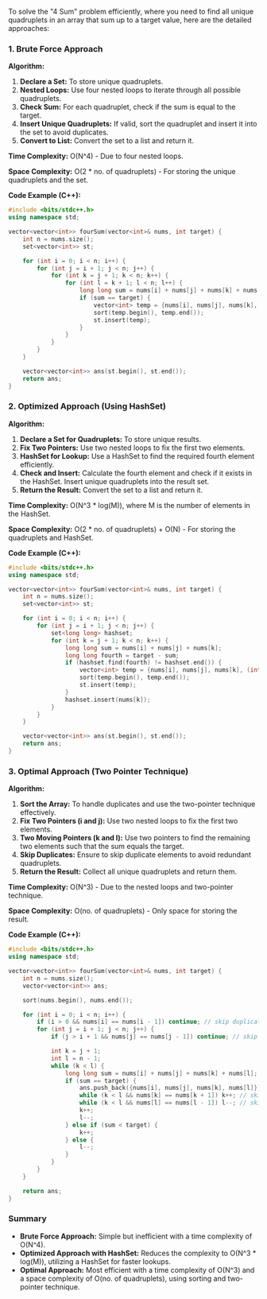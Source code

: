 To solve the "4 Sum" problem efficiently, where you need to find all unique quadruplets in an array that sum up to a target value, here are the detailed approaches:

### **1. Brute Force Approach**

**Algorithm:**

1. **Declare a Set:** To store unique quadruplets.
2. **Nested Loops:** Use four nested loops to iterate through all possible quadruplets.
3. **Check Sum:** For each quadruplet, check if the sum is equal to the target.
4. **Insert Unique Quadruplets:** If valid, sort the quadruplet and insert it into the set to avoid duplicates.
5. **Convert to List:** Convert the set to a list and return it.

**Time Complexity:** O(N^4) - Due to four nested loops.

**Space Complexity:** O(2 * no. of quadruplets) - For storing the unique quadruplets and the set.

**Code Example (C++):**

```cpp
#include <bits/stdc++.h>
using namespace std;

vector<vector<int>> fourSum(vector<int>& nums, int target) {
    int n = nums.size();
    set<vector<int>> st;

    for (int i = 0; i < n; i++) {
        for (int j = i + 1; j < n; j++) {
            for (int k = j + 1; k < n; k++) {
                for (int l = k + 1; l < n; l++) {
                    long long sum = nums[i] + nums[j] + nums[k] + nums[l];
                    if (sum == target) {
                        vector<int> temp = {nums[i], nums[j], nums[k], nums[l]};
                        sort(temp.begin(), temp.end());
                        st.insert(temp);
                    }
                }
            }
        }
    }

    vector<vector<int>> ans(st.begin(), st.end());
    return ans;
}
```

### **2. Optimized Approach (Using HashSet)**

**Algorithm:**

1. **Declare a Set for Quadruplets:** To store unique results.
2. **Fix Two Pointers:** Use two nested loops to fix the first two elements.
3. **HashSet for Lookup:** Use a HashSet to find the required fourth element efficiently.
4. **Check and Insert:** Calculate the fourth element and check if it exists in the HashSet. Insert unique quadruplets into the result set.
5. **Return the Result:** Convert the set to a list and return it.

**Time Complexity:** O(N^3 * log(M)), where M is the number of elements in the HashSet.

**Space Complexity:** O(2 * no. of quadruplets) + O(N) - For storing the quadruplets and HashSet.

**Code Example (C++):**

```cpp
#include <bits/stdc++.h>
using namespace std;

vector<vector<int>> fourSum(vector<int>& nums, int target) {
    int n = nums.size();
    set<vector<int>> st;

    for (int i = 0; i < n; i++) {
        for (int j = i + 1; j < n; j++) {
            set<long long> hashset;
            for (int k = j + 1; k < n; k++) {
                long long sum = nums[i] + nums[j] + nums[k];
                long long fourth = target - sum;
                if (hashset.find(fourth) != hashset.end()) {
                    vector<int> temp = {nums[i], nums[j], nums[k], (int)(fourth)};
                    sort(temp.begin(), temp.end());
                    st.insert(temp);
                }
                hashset.insert(nums[k]);
            }
        }
    }

    vector<vector<int>> ans(st.begin(), st.end());
    return ans;
}
```

### **3. Optimal Approach (Two Pointer Technique)**

**Algorithm:**

1. **Sort the Array:** To handle duplicates and use the two-pointer technique effectively.
2. **Fix Two Pointers (i and j):** Use two nested loops to fix the first two elements.
3. **Two Moving Pointers (k and l):** Use two pointers to find the remaining two elements such that the sum equals the target.
4. **Skip Duplicates:** Ensure to skip duplicate elements to avoid redundant quadruplets.
5. **Return the Result:** Collect all unique quadruplets and return them.

**Time Complexity:** O(N^3) - Due to the nested loops and two-pointer technique.

**Space Complexity:** O(no. of quadruplets) - Only space for storing the result.

**Code Example (C++):**

```cpp
#include <bits/stdc++.h>
using namespace std;

vector<vector<int>> fourSum(vector<int>& nums, int target) {
    int n = nums.size();
    vector<vector<int>> ans;

    sort(nums.begin(), nums.end());

    for (int i = 0; i < n; i++) {
        if (i > 0 && nums[i] == nums[i - 1]) continue; // skip duplicates
        for (int j = i + 1; j < n; j++) {
            if (j > i + 1 && nums[j] == nums[j - 1]) continue; // skip duplicates

            int k = j + 1;
            int l = n - 1;
            while (k < l) {
                long long sum = nums[i] + nums[j] + nums[k] + nums[l];
                if (sum == target) {
                    ans.push_back({nums[i], nums[j], nums[k], nums[l]});
                    while (k < l && nums[k] == nums[k + 1]) k++; // skip duplicates
                    while (k < l && nums[l] == nums[l - 1]) l--; // skip duplicates
                    k++;
                    l--;
                } else if (sum < target) {
                    k++;
                } else {
                    l--;
                }
            }
        }
    }

    return ans;
}
```

### **Summary**

- **Brute Force Approach:** Simple but inefficient with a time complexity of O(N^4).
- **Optimized Approach with HashSet:** Reduces the complexity to O(N^3 * log(M)), utilizing a HashSet for faster lookups.
- **Optimal Approach:** Most efficient with a time complexity of O(N^3) and a space complexity of O(no. of quadruplets), using sorting and two-pointer technique.
